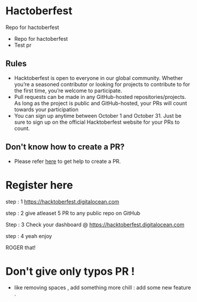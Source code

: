# Hactoberfest
Repo for hactoberfest

* Repo for hactoberfest
* Test pr
## Rules

- Hacktoberfest is open to everyone in our global community. Whether you’re a seasoned contributor or looking for projects to contribute to for the first time, you’re welcome to participate.
- Pull requests can be made in any GitHub-hosted repositories/projects. As long as the project is public and GitHub-hosted, your PRs will count towards your participation
- You can sign up anytime between October 1 and October 31. Just be sure to sign up on the official Hacktoberfest website for your PRs to count.

## Don't know how to create a PR?
- Please refer <a href="https://www.digitalocean.com/community/tutorials/how-to-create-a-pull-request-on-github">here</a> to get help to create a PR.



# Register here
step : 1
https://hacktoberfest.digitalocean.com

step : 2
give atleaset 5 PR to any public repo on GitHub

Step : 3
Check your dashboard @ https://hacktoberfest.digitalocean.com

step : 4
yeah enjoy


ROGER that!

# Don't give only typos PR  !
* like removing spaces , add something more chill : add some new feature .

